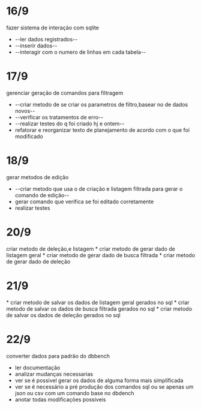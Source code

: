 <h1>16/9</h1>
fazer sistema de interação com sqlite

* --ler dados registrados--
* --inserir dados--
* --interagir com o numero de linhas em cada tabela--

<h1>17/9</h1>
gerenciar geração de comandos para filtragem

* --criar metodo de se criar os parametros de filtro,basear no de dados novos--
* --verificar os tratamentos de erro--
* --realizar testes do q foi criado hj e ontem--
* refatorar e reorganizar texto de planejamento de acordo com o que foi modificado

<h1>18/9</h1>
gerar metodos de edição

* --criar metodo que usa o de criação e listagem filtrada para gerar o comando de edição--
* gerar comando que verifica se foi editado corretamente
* realizar testes


<h1>20/9</h1>
criar metodo de deleção,e listagem
 * criar metodo de gerar dado de listagem geral
 * criar metodo de gerar dado de busca filtrada
 * criar metodo de gerar dado de deleção

 <h1>21/9</h1>
 * criar metodo de salvar os dados de listagem geral gerados no sql 
 * criar metodo de salvar os dados de busca filtrada gerados no sql
 * criar metodo de salvar os dados de deleção gerados no sql
 
<h1>22/9</h1>
converter dados para padrão do dbbench

* ler documentação
* analizar mudanças necessarias
* ver se é possivel gerar os dados de alguma forma mais simplificada
* ver se é necessário a pré produção dos comandos sql ou se apenas um json ou csv com um comando base no dbdench
* anotar todas modificações possiveis
